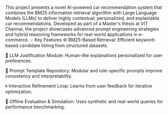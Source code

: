 This project presents a novel AI-powered car recommendation system that combines the BM25 information retrieval algorithm with Large Language Models (LLMs) to deliver highly contextual, personalized, and explainable car recommendations. Developed as part of a Master's thesis at VIT Chennai, the project showcases advanced prompt engineering strategies and hybrid reasoning frameworks for real-world applications in e-commerce.
💡 Key Features
⚙️ BM25-Based Retrieval: Efficient keyword-based candidate listing from structured datasets.

🧠 LLM Justification Module: Human-like explanations personalized for user preferences.

🧾 Prompt Template Repository: Modular and role-specific prompts improve consistency and interpretability.

🌀 Interactive Refinement Loop: Learns from user feedback for iterative optimization.

🧪 Offline Evaluation & Simulation: Uses synthetic and real-world queries for performance benchmarking.
